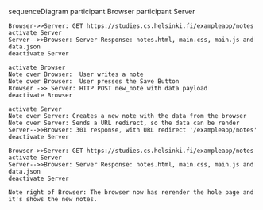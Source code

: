 sequenceDiagram
participant Browser
participant Server

    Browser->>Server: GET https://studies.cs.helsinki.fi/exampleapp/notes
    activate Server
    Server-->>Browser: Server Response: notes.html, main.css, main.js and data.json
    deactivate Server

    activate Browser
    Note over Browser:  User writes a note
    Note over Browser:  User presses the Save Button
    Browser ->> Server: HTTP POST new_note with data payload
    deactivate Browser

    activate Server
    Note over Server: Creates a new note with the data from the browser
    Note over Server: Sends a URL redirect, so the data can be render
    Server-->>Browser: 301 response, with URL redirect '/exampleapp/notes'
    deactivate Server

    Browser->>Server: GET https://studies.cs.helsinki.fi/exampleapp/notes
    activate Server
    Server-->>Browser: Server Response: notes.html, main.css, main.js and data.json
    deactivate Server

    Note right of Browser: The browser now has rerender the hole page and it's shows the new notes.
